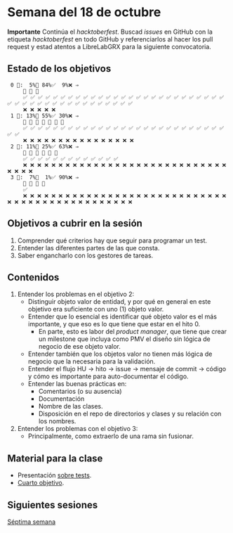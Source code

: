 # Semana del 18 de octubre

**Importante** Continúa el *hacktoberfest*. Buscad *issues* en GitHub con la
etiqueta *hacktoberfest* en todo GitHub y referenciarlos al hacer los
pull request y estad atentos a LibreLabGRX para la siguiente convocatoria.

## Estado de los objetivos

```
 0 🧮:  5%🚧 84%✅  9%❌ ⇒ 
     🚧 🚧 🚧
     ✅ ✅ ✅ ✅ ✅ ✅ ✅ ✅ ✅ ✅ ✅ ✅ ✅ ✅ ✅ ✅ ✅ ✅ ✅ ✅ ✅ ✅ ✅ ✅ ✅ ✅ ✅ ✅ ✅ ✅ ✅ ✅ ✅ ✅ ✅ ✅ ✅ ✅ ✅ ✅ ✅ ✅ ✅ ✅
     ❌ ❌ ❌ ❌ ❌
 1 🧮: 13%🚧 55%✅ 30%❌ ⇒ 
     🚧 🚧 🚧 🚧 🚧 🚧 🚧
     ✅ ✅ ✅ ✅ ✅ ✅ ✅ ✅ ✅ ✅ ✅ ✅ ✅ ✅ ✅ ✅ ✅ ✅ ✅ ✅ ✅ ✅ ✅ ✅ ✅ ✅ ✅ ✅ ✅
     ❌ ❌ ❌ ❌ ❌ ❌ ❌ ❌ ❌ ❌ ❌ ❌ ❌ ❌ ❌ ❌
 2 🧮: 11%🚧 25%✅ 63%❌ ⇒ 
     🚧 🚧 🚧 🚧 🚧 🚧
     ✅ ✅ ✅ ✅ ✅ ✅ ✅ ✅ ✅ ✅ ✅ ✅ ✅
     ❌ ❌ ❌ ❌ ❌ ❌ ❌ ❌ ❌ ❌ ❌ ❌ ❌ ❌ ❌ ❌ ❌ ❌ ❌ ❌ ❌ ❌ ❌ ❌ ❌ ❌ ❌ ❌ ❌ ❌ ❌ ❌ ❌
 3 🧮:  7%🚧  1%✅ 90%❌ ⇒ 
     🚧 🚧 🚧 🚧
     ✅
     ❌ ❌ ❌ ❌ ❌ ❌ ❌ ❌ ❌ ❌ ❌ ❌ ❌ ❌ ❌ ❌ ❌ ❌ ❌ ❌ ❌ ❌ ❌ ❌ ❌ ❌ ❌ ❌ ❌ ❌ ❌ ❌ ❌ ❌ ❌ ❌ ❌ ❌ ❌ ❌ ❌ ❌ ❌ ❌ ❌ ❌ ❌
```

## Objetivos a cubrir en la sesión

1. Comprender qué criterios hay que seguir para programar un test.
2. Entender las diferentes partes de las que consta.
3. Saber engancharlo con los gestores de tareas.

## Contenidos

1. Entender los problemas en el objetivo 2:
   * Distinguir objeto valor de entidad, y por qué en general en este objetivo
     era suficiente con uno (1) objeto valor.
   * Entender que lo esencial es identificar qué objeto valor es el más
     importante, y que eso es lo que tiene que estar en el hito 0.
     * En parte, esto es labor del *product manager*, que tiene que crear un
       milestone que incluya como PMV el diseño sin lógica de negocio de ese
       objeto valor.
   * Entender también que los objetos valor no tienen más lógica de negocio que
     la necesaria para la validación.
   * Entender el flujo HU → hito → issue → mensaje de commit → código y cómo es
     importante para auto-documentar el código.
   * Entender las buenas prácticas en:
     * Comentarios (o su ausencia)
     * Documentación
     * Nombre de las clases.
     * Disposición en el repo de directorios y clases y su relación con los
       nombres.
2. Entender los problemas con el objetivo 3:
   * Principalmente, como extraerlo de una rama sin fusionar.

## Material para la clase

* Presentación [sobre tests](https://jj.github.io/IV/preso/tests.html).
* [Cuarto objetivo](https://jj.github.io/IV/documentos/proyecto/4.Tests).


## Siguientes sesiones

[Séptima semana](semana-07.md)
